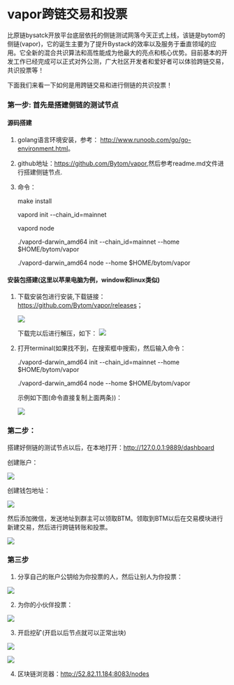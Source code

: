# vapor跨链交易和投票


比原链bysatck开放平台底层依托的侧链测试网落今天正式上线，该链是bytom的侧链(vapor)，它的诞生主要为了提升Bystack的效率以及服务于垂直领域的应用。它全新的混合共识算法和高性能成为他最大的亮点和核心优势。目前基本的开发工作已经完成可以正式对外公测，广大社区开发者和爱好者可以体验跨链交易，共识投票等！


下面我们来看一下如何是用跨链交易和进行侧链的共识投票！

### 第一步: 首先是搭建侧链的测试节点

#### 源码搭建

1. golang语言环境安装，参考： <http://www.runoob.com/go/go-environment.html>。
2. github地址：<https://github.com/Bytom/vapor>,然后参考readme.md文件进行搭建侧链节点.
3. 命令：

    make install

    vapord init --chain_id=mainnet
    
    vapord node


   ./vapord-darwin_amd64 init --chain_id=mainnet --home $HOME/bytom/vapor

    ./vapord-darwin_amd64  node --home $HOME/bytom/vapor

#### 安装包搭建(这里以苹果电脑为例，window和linux类似)

1. 下载安装包进行安装,下载链接：<https://github.com/Bytom/vapor/releases>；

    ![](https://raw.githubusercontent.com/huangxinglong/picture/master/vapor/5.png)

    下载完以后进行解压，如下：
    ![](https://raw.githubusercontent.com/huangxinglong/picture/master/vapor/7.jpg)

2. 打开terminal(如果找不到，在搜索框中搜索)，然后输入命令：

    ./vapord-darwin_amd64 init --chain_id=mainnet --home $HOME/bytom/vapor

    ./vapord-darwin_amd64  node --home $HOME/bytom/vapor

    示例如下图(命令直接复制上面两条))：

    ![](https://raw.githubusercontent.com/huangxinglong/picture/master/vapor/8.png)


### 第二步：

搭建好侧链的测试节点以后，在本地打开：<http://127.0.0.1:9889/dashboard>

创建账户：


![](https://raw.githubusercontent.com/huangxinglong/picture/master/vapor/1.jpg)

创建钱包地址：

![](https://raw.githubusercontent.com/huangxinglong/picture/master/vapor/3.jpg)

然后添加微信，发送地址到群主可以领取BTM。领取到BTM以后在交易模块进行新建交易，然后进行跨链转账和投票。

![](https://raw.githubusercontent.com/huangxinglong/picture/master/vapor/2.jpg)




### 第三步

1. 分享自己的账户公钥给为你投票的人，然后让别人为你投票：

![](https://raw.githubusercontent.com/huangxinglong/picture/master/vapor/6.png)

2. 为你的小伙伴投票：

![](https://raw.githubusercontent.com/huangxinglong/picture/master/vapor/9.png)

3. 开启挖矿(开启以后节点就可以正常出块)

![](https://raw.githubusercontent.com/huangxinglong/picture/master/vapor/10.png)


![](https://raw.githubusercontent.com/huangxinglong/picture/master/vapor/11.png)

4. 区块链浏览器：<http://52.82.11.184:8083/nodes>

